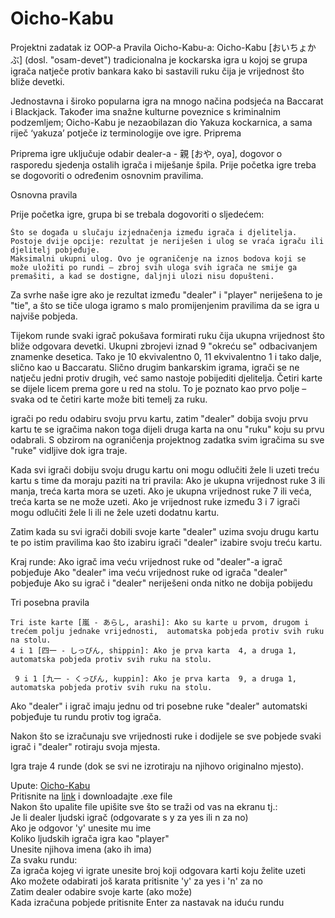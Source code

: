 # Oicho-Kabu
 Projektni zadatak iz OOP-a
Pravila Oicho-Kabu-a:
Oicho-Kabu [おいちょかぶ] (dosl. "osam-devet") tradicionalna je kockarska igra u kojoj se grupa igrača natječe protiv bankara kako bi sastavili ruku čija je vrijednost što bliže devetki.

Jednostavna i široko popularna igra na mnogo načina podsjeća na Baccarat i Blackjack. Također ima snažne kulturne poveznice s kriminalnim podzemljem; Oicho-Kabu je nezaobilazan dio Yakuza kockarnica, a sama riječ ‘yakuza’ potječe iz terminologije ove igre.
Priprema

Priprema igre uključuje odabir dealer-a - 親 [おや, oya], dogovor o rasporedu sjedenja ostalih igrača i miješanje špila. Prije početka igre treba se dogovoriti o određenim osnovnim pravilima.

Osnovna pravila

Prije početka igre, grupa bi se trebala dogovoriti o sljedećem:

    Što se događa u slučaju izjednačenja između igrača i djelitelja. Postoje dvije opcije: rezultat je neriješen i ulog se vraća igraču ili djelitelj pobjeđuje.
    Maksimalni ukupni ulog. Ovo je ograničenje na iznos bodova koji se može uložiti po rundi – zbroj svih uloga svih igrača ne smije ga premašiti, a kad se dostigne, daljnji ulozi nisu dopušteni.

Za svrhe naše igre ako je rezultat između "dealer" i "player" neriješena to je "tie", a što se tiče uloga igramo s malo promijenjenim pravilima da se igra u najviše pobjeda. 

Tijekom runde svaki igrač pokušava formirati ruku čija ukupna vrijednost što bliže odgovara devetki. Ukupni zbrojevi iznad 9 "okreću se" odbacivanjem znamenke desetica. Tako je 10 ekvivalentno 0, 11 ekvivalentno 1 i tako dalje, slično kao u Baccaratu. Slično drugim bankarskim igrama, igrači se ne natječu jedni protiv drugih, već samo nastoje pobijediti djelitelja. Četiri karte se dijele licem prema gore u red na stolu. To je poznato kao prvo polje – svaka od te četiri karte  može biti temelj za ruku. 

igrači po redu odabiru svoju prvu kartu, zatim "dealer" dobija svoju prvu kartu te se igračima nakon toga dijeli druga karta na onu "ruku" koju su prvu odabrali. S obzirom na ograničenja projektnog zadatka svim igračima su sve "ruke" vidljive dok igra traje.

Kada svi igrači dobiju svoju drugu kartu oni mogu odlučiti žele li uzeti treću kartu s time da moraju paziti na tri pravila:
Ako je ukupna vrijednost ruke 3 ili manja, treća karta mora se uzeti.
Ako je ukupna vrijednost ruke 7 ili veća, treća karta se ne može uzeti.
Ako je vrijednost ruke između 3 i 7 igrači mogu odlučiti žele li ili ne žele uzeti dodatnu kartu.


Zatim kada su svi igrači dobili svoje karte "dealer" uzima svoju drugu kartu te po istim pravilima kao što izabiru igrači "dealer" izabire svoju treću kartu.



Kraj runde:
Ako igrač ima veću vrijednost ruke od "dealer"-a igrač pobjeđuje
Ako "dealer" ima veću vrijednost ruke od igrača "dealer" pobjeđuje
Ako su igrač i "dealer" neriješeni onda nitko ne dobija pobijedu

Tri posebna pravila

    Tri iste karte [嵐 - あらし, arashi]: Ako su karte u prvom, drugom i trećem polju jednake vrijednosti,  automatska pobjeda protiv svih ruku na stolu. 
    4 i 1 [四一 - しっぴん, shippin]: Ako je prva karta  4, a druga 1,  automatska pobjeda protiv svih ruku na stolu.

     9 i 1 [九一 - くっぴん, kuppin]: Ako je prva karta  9, a druga 1,   automatska pobjeda protiv svih ruku na stolu.
Ako "dealer" i igrač imaju jednu od tri posebne ruke "dealer" automatski pobjeđuje tu rundu protiv tog igrača.

Nakon što se izračunaju sve vrijednosti ruke i dodijele se sve pobjede svaki igrač i "dealer" rotiraju svoja mjesta.


Igra traje 4 runde (dok se svi ne izrotiraju na njihovo originalno mjesto).










Upute:
[Oicho-Kabu](https://github.com/TSegvic/Oicho-Kabu/releases/tag/program)<br />
Pritisnite na [link](https://github.com/TSegvic/Oicho-Kabu/releases/tag/ver1.0) i downloadajte .exe file<br />
Nakon što upalite file upišite sve što se traži od vas na ekranu tj.:<br />
Je li dealer ljudski igrač (odgovarate s y za yes ili n za no)<br />
Ako je odgovor 'y' unesite mu ime<br />
Koliko ljudskih igrača igra kao "player"<br />
Unesite njihova imena (ako ih ima)<br />
Za svaku rundu:<br />
Za igrača kojeg vi igrate unesite broj koji odgovara karti koju želite uzeti<br />
Ako možete odabirati još karata pritisnite 'y' za yes i 'n' za no<br />
Zatim dealer odabire svoje karte (ako može)<br />
Kada izračuna pobjede pritisnite Enter za nastavak na iduću rundu<br /> 
